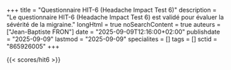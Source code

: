 +++
title = "Questionnaire HIT-6 (Headache Impact Test 6)"
description = "Le questionnaire HIT-6 (Headache Impact Test 6) est validé pour évaluer la sévérité de la migraine."
longHtml = true
noSearchContent = true
auteurs = ["Jean-Baptiste FRON"]
date = "2025-09-09T12:16:00+02:00"
publishdate = "2025-09-09"
lastmod = "2025-09-09"
specialites = []
tags = []
sctid = "865926005"
+++

{{< scores/hit6 >}}
